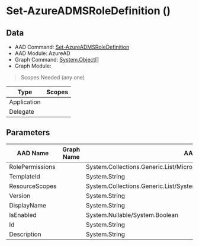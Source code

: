 # Set-AzureADMSRoleDefinition ()

## Data

+ AAD Command: [Set-AzureADMSRoleDefinition](https://docs.microsoft.com/en-us/powershell/module/AzureAD/Set-AzureADMSRoleDefinition)
+ AAD Module: AzureAD
+ Graph Command: [System.Object[]](https://docs.microsoft.com/en-us/powershell/module//System.Object[])
+ Graph Module: 

> Scopes Needed (any one)

|Type|Scopes|
|---|---|
|Application||
|Delegate||

## Parameters

|AAD Name|Graph Name|AAD Type|Graph Type|Infos|
|---|---|---|---|---|
|RolePermissions||System.Collections.Generic.List/Microsoft.Open.MSGraph.Model.RolePermission|||
|TemplateId||System.String|||
|ResourceScopes||System.Collections.Generic.List/System.String|||
|Version||System.String|||
|DisplayName||System.String|||
|IsEnabled||System.Nullable/System.Boolean|||
|Id||System.String|||
|Description||System.String|||


